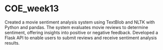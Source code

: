 # COE_week13
Created a movie sentiment analysis system using TextBlob and NLTK with Python and pandas. The system evaluates movie reviews to determine sentiment, offering insights into positive or negative feedback. Developed a Flask API to enable users to submit reviews and receive sentiment analysis results.
